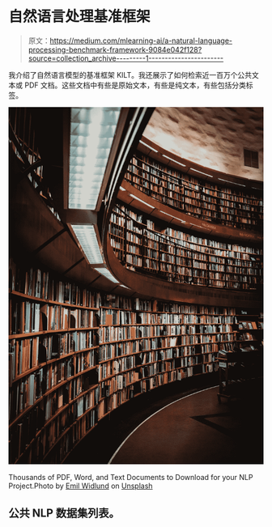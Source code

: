 # 自然语言处理基准框架

> 原文：<https://medium.com/mlearning-ai/a-natural-language-processing-benchmark-framework-9084e042f128?source=collection_archive---------1----------------------->

我介绍了自然语言模型的基准框架 KILT。我还展示了如何检索近一百万个公共文本或 PDF 文档。这些文档中有些是原始文本，有些是纯文本，有些包括分类标签。

![](img/46f7c6b977c73e984e43f32ced5f2942.png)

Thousands of PDF, Word, and Text Documents to Download for your NLP Project.Photo by [Emil Widlund](https://unsplash.com/@emilwidlund?utm_source=unsplash&utm_medium=referral&utm_content=creditCopyText) on [Unsplash](https://unsplash.com/s/photos/library?utm_source=unsplash&utm_medium=referral&utm_content=creditCopyText)

## 公共 NLP 数据集列表。
